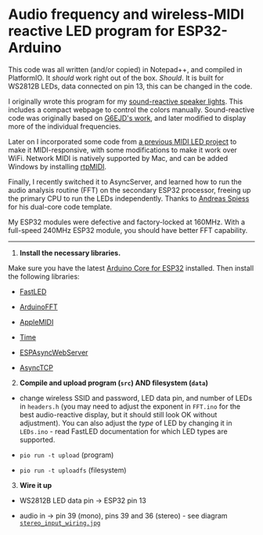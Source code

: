 # Audio frequency and wireless-MIDI reactive LED program for ESP32-Arduino

This code was all written (and/or copied) in Notepad++, and compiled in PlatformIO. It _should_ work right out of the box.
*Should*. It is built for WS2812B LEDs, data connected on pin 13, this can be changed in the code.

I originally wrote this program for my [sound-reactive speaker lights](https://www.instagram.com/p/BvR3FLChP0C/). This includes a compact webpage to control the colors manually. Sound-reactive code was originally based on [G6EJD's work](https://github.com/G6EJD/ESP32-8-Octave-Audio-Spectrum-Display), and later modified to display more of the individual frequencies.

Later on I incorporated some code from [a previous MIDI LED project](https://www.instagram.com/p/BZefjNADfg1/) to make it MIDI-responsive, with some modifications to make it work over WiFi. Network MIDI is natively supported by Mac, and can be added Windows by installing [rtpMIDI](https://www.tobias-erichsen.de/software/rtpmidi.html).

Finally, I recently switched it to AsyncServer, and learned how to run the audio analysis routine (FFT) on the secondary ESP32 processor, freeing up the primary CPU to run the LEDs independently. Thanks to [Andreas Spiess](https://github.com/SensorsIot/ESP32-Dual-Core) for his dual-core code template.

My ESP32 modules were defective and factory-locked at 160MHz. With a full-speed 240MHz ESP32 module, you should have better FFT capability.

___

1) **Install the necessary libraries.**

Make sure you have the latest [Arduino Core for ESP32](https://github.com/espressif/arduino-esp32) installed. Then install the following libraries:

- [FastLED](https://github.com/FastLED/FastLED)

- [ArduinoFFT](https://github.com/kosme/arduinoFFT)

- [AppleMIDI](https://github.com/lathoub/Arduino-AppleMIDI-Library)

- [Time](https://github.com/PaulStoffregen/Time)

- [ESPAsyncWebServer](https://github.com/me-no-dev/ESPAsyncWebServer)

- [AsyncTCP](https://github.com/me-no-dev/AsyncTCP)

2) **Compile and upload program (`src`) AND filesystem (`data`)**

- change wireless SSID and password, LED data pin, and number of LEDs in `headers.h` (you may need to adjust the exponent in `FFT.ino` for the best audio-reactive display, but it should still look OK without adjustment). You can also adjust the _type_ of LED by changing it in `LEDs.ino` - read FastLED documentation for which LED types are supported.

- `pio run -t upload` (program)

- `pio run -t uploadfs` (filesystem)

3) **Wire it up**

- WS2812B LED data pin -> ESP32 pin 13

- audio in -> pin 39 (mono), pins 39 and 36 (stereo) - see diagram [`stereo_input_wiring.jpg`](https://github.com/ohnoitsalobo/sound-reactive-esp32/blob/master/Stereo_Input_Wiring.jpg)

